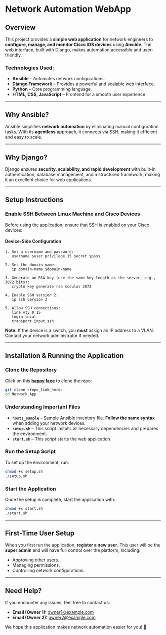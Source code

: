 # Network Automation WebApp

## Overview
This project provides a **simple web application** for network engineers to **configure, manage, and monitor Cisco IOS devices** using **Ansible**. The web interface, built with Django, makes automation accessible and user-friendly.

### **Technologies Used:**
- **Ansible** – Automates network configurations.
- **Django Framework** – Provides a powerful and scalable web interface.
- **Python** – Core programming language.
- **HTML, CSS, JavaScript** – Frontend for a smooth user experience.

---
## **Why Ansible?**
Ansible simplifies **network automation** by eliminating manual configuration tasks. With its **agentless** approach, it connects via SSH, making it efficient and easy to scale.

---
## **Why Django?**
Django ensures **security, scalability, and rapid development** with built-in authentication, database management, and a structured framework, making it an excellent choice for web applications.

---
## **Setup Instructions**
### **Enable SSH Between Linux Machine and Cisco Devices**
Before using the application, ensure that SSH is enabled on your Cisco devices:

#### **Device-Side Configuration**
```plaintext
1. Set a username and password:
   username $user privilege 15 secret $pass

2. Set the domain name:
   ip domain-name $domain-name

3. Generate an RSA key (use the same key length as the server, e.g., 3072 bits):
   crypto key generate rsa modulus 3072

4. Enable SSH version 2:
   ip ssh version 2

5. Allow SSH connections:
   line vty 0 15
   login local
   transport input ssh
```
**Note:** If the device is a switch, you **must** assign an IP address to a VLAN. Contact your network administrator if needed.

---
## **Installation & Running the Application**

### **Clone the Repository**
Click on this **[happy face](<repo_link_here>)** to clone the repo:
```bash
git clone <repo_link_here>
cd Network_App
```

### **Understanding Important Files**
- **`hosts_sample`** – Sample Ansible inventory file. **Follow the same syntax** when adding your network devices.
- **`setup.sh`** – This script installs all necessary dependencies and prepares the environment.
- **`start.sh`** – This script starts the web application.

### **Run the Setup Script**
To set up the environment, run:
```bash
chmod +x setup.sh
./setup.sh
```

### **Start the Application**
Once the setup is complete, start the application with:
```bash
chmod +x start.sh
./start.sh
```

---
## **First-Time User Setup**
When you first run the application, **register a new user**. This user will be the **super admin** and will have full control over the platform, including:
- Approving other users.
- Managing permissions.
- Controlling network configurations.

---
## **Need Help?**
If you encounter any issues, feel free to contact us:
- **Email (Owner 1):** owner1@example.com
- **Email (Owner 2):** owner2@example.com

We hope this application makes network automation easier for you! 🚀

